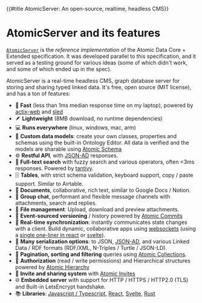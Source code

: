 {{#title AtomicServer: An open-source, realtime, headless CMS}}
# AtomicServer and its features

[`AtomicServer`](https://github.com/atomicdata-dev/atomic-server/blob/master/server/README.md) is the _reference implementation_ of the Atomic Data Core + Extended specification.
It was developed parallel to this specification, and it served as a testing ground for various ideas (some of which didn't work, and some of which ended up in the spec).

AtomicServer is a real-time headless CMS, graph database server for storing and sharing typed linked data.
It's free, open source (MIT license), and has a ton of features:

<!-- Copied from root README -->
- 🚀  **Fast** (less than 1ms median response time on my laptop), powered by [actix-web](https://github.com/actix/actix-web) and [sled](https://github.com/spacejam/sled)
- 🪶  **Lightweight** (8MB download, no runtime dependencies)
- 💻  **Runs everywhere** (linux, windows, mac, arm)
- 🔧  **Custom data models**: create your own classes, properties and schemas using the built-in Ontology Editor. All data is verified and the models are sharable using [Atomic Schema](https://docs.atomicdata.dev/schema/intro.html)
- ⚙️  **Restful API**, with [JSON-AD](https://docs.atomicdata.dev/core/json-ad.html) responses.
- 🔎  **Full-text search** with fuzzy search and various operators, often <3ms responses. Powered by [tantivy](https://github.com/quickwit-inc/tantivy).
- 🗄️  **Tables**, with strict schema validation, keyboard support, copy / paste support. Similar to Airtable.
- 📄  **Documents**, collaborative, rich text, similar to Google Docs / Notion.
- 💬  **Group chat**, performant and flexible message channels with attachments, search and replies.
- 📂  **File management**: Upload, download and preview attachments.
- 💾  **Event-sourced versioning** / history powered by [Atomic Commits](https://docs.atomicdata.dev/commits/intro.html)
- 🔄  **Real-time synchronization**: instantly communicates state changes with a client. Build dynamic, collaborative apps using [websockets](https://docs.atomicdata.dev/websockets) (using a [single one-liner in react](https://docs.atomicdata.dev/usecases/react) or [svelte](https://docs.atomicdata.dev/svelte)).
- 🧰  **Many serialization options**: to JSON, [JSON-AD](https://docs.atomicdata.dev/core/json-ad.html), and various Linked Data / RDF formats (RDF/XML, N-Triples / Turtle / JSON-LD).
- 📖  **Pagination, sorting and filtering** queries using [Atomic Collections](https://docs.atomicdata.dev/schema/collections.html).
- 🔐  **Authorization** (read / write permissions) and Hierarchical structures powered by [Atomic Hierarchy](https://docs.atomicdata.dev/hierarchy.html)
- 📲  **Invite and sharing system** with [Atomic Invites](https://docs.atomicdata.dev/invitations.html)
- 🌐  **Embedded server** with support for HTTP / HTTPS / HTTP2.0 (TLS) and Built-in LetsEncrypt handshake.
- 📚  **Libraries**: [Javascript / Typescript](https://www.npmjs.com/package/@tomic/lib), [React](https://www.npmjs.com/package/@tomic/react), [Svelte](https://www.npmjs.com/package/@tomic/svelte), [Rust](https://crates.io/crates/atomic-lib)
